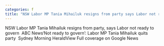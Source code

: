 ```yaml
---
categories: f
title: "NSW Labor MP Tania Mihailuk resigns from party says Labor not ready to govern  ABC News"
---
```

NSW Labor MP Tania Mihailuk resigns from party, says Labor not ready to govern&nbsp;&nbsp;ABC News‘Not ready to govern’: Labor MP Tania Mihailuk quits party&nbsp;&nbsp;Sydney Morning HeraldView Full coverage on Google News